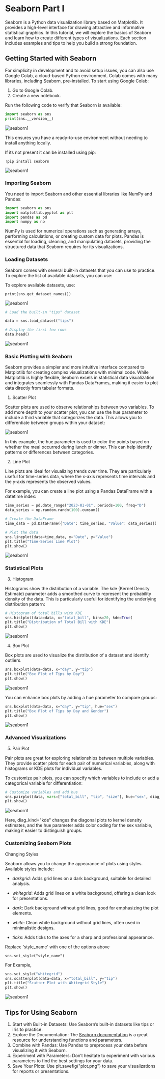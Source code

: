 # **Seaborn Part I**

Seaborn is a Python data visualization library based on Matplotlib. It provides a high-level interface for drawing 
attractive and informative statistical graphics. In this tutorial, we will explore the basics of Seaborn and learn how 
to create different types of visualizations. Each section includes examples and tips to help you build a strong foundation.

## **Getting Started with Seaborn**

For simplicity in development and to avoid setup issues, you can also use Google Colab, a cloud-based Python environment.
Colab comes with many libraries, including Seaborn, pre-installed. To start using Google Colab:

1. Go to Google Colab.
2. Create a new notebook.

Run the following code to verify that Seaborn is available:

```python
import seaborn as sns
print(sns.__version__)
```

![seaborn1](../../../images/data_visualization/seaborn1.png)

This ensures you have a ready-to-use environment without needing to install anything locally.

If its not present it can be installed using pip:

```shell
!pip install seaborn
```

![seaborn1](../../../images/data_visualization/seaborn2.png)


### **Importing Seaborn**

You need to import Seaborn and other essential libraries like NumPy and Pandas:

```python
import seaborn as sns
import matplotlib.pyplot as plt
import pandas as pd
import numpy as np
```

NumPy is used for numerical operations such as generating arrays, performing calculations, or creating custom data 
for plots. Pandas is essential for loading, cleaning, and manipulating datasets, providing the structured data that 
Seaborn requires for its visualizations.

### **Loading Datasets**

Seaborn comes with several built-in datasets that you can use to practice. To explore the list of available datasets, 
you can use:

To explore available datasets, use:

`print(sns.get_dataset_names())`

![seaborn1](../../../images/data_visualization/seaborn3.png)

```python
# Load the built-in "tips" dataset

data = sns.load_dataset("tips")

# Display the first few rows
data.head()
```

![seaborn1](../../../images/data_visualization/seaborn4.png)

### **Basic Plotting with Seaborn**

Seaborn provides a simpler and more intuitive interface compared to Matplotlib for creating complex visualizations 
with minimal code. While Matplotlib is highly flexible, Seaborn excels in statistical data visualization and 
integrates seamlessly with Pandas DataFrames, making it easier to plot data directly from tabular formats.

1. Scatter Plot

Scatter plots are used to observe relationships between two variables. To add more depth to your scatter plot, you can
use the hue parameter to include a third variable that categorizes the data. This allows you to differentiate between 
groups within your dataset:

![seaborn1](../../../images/data_visualization/seaborn5.png)

In this example, the hue parameter is used to color the points based on whether the meal occurred during lunch or dinner. 
This can help identify patterns or differences between categories.


2. Line Plot

Line plots are ideal for visualizing trends over time. They are particularly useful for time-series data, 
where the x-axis represents time intervals and the y-axis represents the observed values.

For example, you can create a line plot using a Pandas DataFrame with a datetime index:

```python
time_series = pd.date_range("2023-01-01", periods=100, freq="D")
data_series = np.random.randn(100).cumsum()

# Create the DataFrame
time_data = pd.DataFrame({"Date": time_series, "Value": data_series})

# Plot the data
sns.lineplot(data=time_data, x="Date", y="Value")
plt.title("Time-Series Line Plot")
plt.show()
```

![seaborn1](../../../images/data_visualization/seaborn6.png)

### Statistical Plots

3. Histogram

Histograms show the distribution of a variable. The kde (Kernel Density Estimate) parameter adds a smoothed curve to 
represent the probability density of the data. This is particularly useful for identifying the underlying distribution pattern:

```python
# Histogram of total bills with KDE
sns.histplot(data=data, x="total_bill", bins=20, kde=True)
plt.title("Distribution of Total Bill with KDE")
plt.show()
```

![seaborn1](../../../images/data_visualization/seaborn7.png)

4. Box Plot

Box plots are used to visualize the distribution of a dataset and identify outliers.

```python
sns.boxplot(data=data, x="day", y="tip")
plt.title("Box Plot of Tips by Day")
plt.show()
```

![seaborn1](../../../images/data_visualization/seaborn8.png)

You can enhance box plots by adding a hue parameter to compare groups:

```python
sns.boxplot(data=data, x="day", y="tip", hue="sex")
plt.title("Box Plot of Tips by Day and Gender")
plt.show()
```

![seaborn1](../../../images/data_visualization/seaborn9.png)

### **Advanced Visualizations**

5. Pair Plot

Pair plots are great for exploring relationships between multiple variables. They provide scatter plots for each pair of numerical variables, along with histograms or KDE plots for individual variables.

To customize pair plots, you can specify which variables to include or add a categorical variable for differentiation:

```python
# Customize variables and add hue
sns.pairplot(data, vars=["total_bill", "tip", "size"], hue="sex", diag_kind="kde")
plt.show()
```

![seaborn1](../../../images/data_visualization/seaborn10.png)

Here, diag_kind="kde" changes the diagonal plots to kernel density estimates, and the hue parameter adds color coding for the sex variable, making it easier to distinguish groups.

### **Customizing Seaborn Plots**

Changing Styles

Seaborn allows you to change the appearance of plots using styles. Available styles include:

* _darkgrid_: Adds grid lines on a dark background, suitable for detailed analysis.

* _whitegrid_: Adds grid lines on a white background, offering a clean look for presentations.

* _dark_: Dark background without grid lines, good for emphasizing the plot elements.

* _white_: Clean white background without grid lines, often used in minimalistic designs.

* _ticks_: Adds ticks to the axes for a sharp and professional appearance.

Replace 'style_name' with one of the options above

`sns.set_style("style_name")`

For Example,

```python
sns.set_style("whitegrid")
sns.scatterplot(data=data, x="total_bill", y="tip")
plt.title("Scatter Plot with Whitegrid Style")
plt.show()
```

![seaborn1](../../../images/data_visualization/seaborn11.png)

## **Tips for Using Seaborn**

1. Start with Built-in Datasets: Use Seaborn’s built-in datasets like tips or iris to practice.
2. Explore the Documentation: The [Seaborn documentation](https://seaborn.pydata.org/) is a great resource for understanding functions and parameters.
3. Combine with Pandas: Use Pandas to preprocess your data before visualizing it with Seaborn.
4. Experiment with Parameters: Don’t hesitate to experiment with various parameters to find the best settings for your data.
5. Save Your Plots: Use plt.savefig("plot.png") to save your visualizations for reports or presentations.
